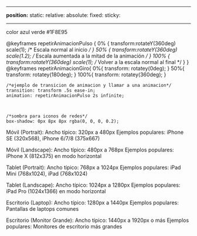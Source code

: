 ___________________
**position:**
static:
relative:
absolute:
fixed:
sticky:
______________


color azul verde #1F8E95

@keyframes repetirAnimacionPulso {
    0% {
        transform:rotateY(360deg) scale(1); /* Escala normal al inicio */
    }
    50% {
        transform:rotateY(360deg) scale(1.2); /* Escala aumentada a la mitad de la animación */
    }
    100% {
        transform:rotateY(360deg) scale(1); /* Volver a la escala normal al final */
    }
}
@keyframes repetirAnimacionGiro{
    0%{
        transform: rotatey(0deg);
    }
    50%{
        transform: rotatey(180deg);
    }
    100%{
        transform: rotatey(360deg);
    }

    /*ejemplo de transicion de animacion y llamar a una animacion*/
    transition: transform .5s ease-in;
    animation: repetirAnimacionPulso 2s infinite;



    /*sombra para iconos de redes*/
    box-shadow: 0px 8px 8px rgba(0, 0, 0, 0.2);



 Móvil (Portrait):
Ancho típico: 320px a 480px
Ejemplos populares: iPhone SE (320x568), iPhone 6/7/8 (375x667)

Móvil (Landscape):
Ancho típico: 480px a 768px
Ejemplos populares: iPhone X (812x375) en modo horizontal

Tablet (Portrait):
Ancho típico: 768px a 1024px
Ejemplos populares: iPad Mini (768x1024), iPad (768x1024)

Tablet (Landscape):
Ancho típico: 1024px a 1280px
Ejemplos populares: iPad Pro (1024x1366) en modo horizontal

Escritorio (Laptop):
Ancho típico: 1280px a 1440px
Ejemplos populares: Pantallas de laptops comunes

Escritorio (Monitor Grande):
Ancho típico: 1440px a 1920px o más
Ejemplos populares: Monitores de escritorio más grandes